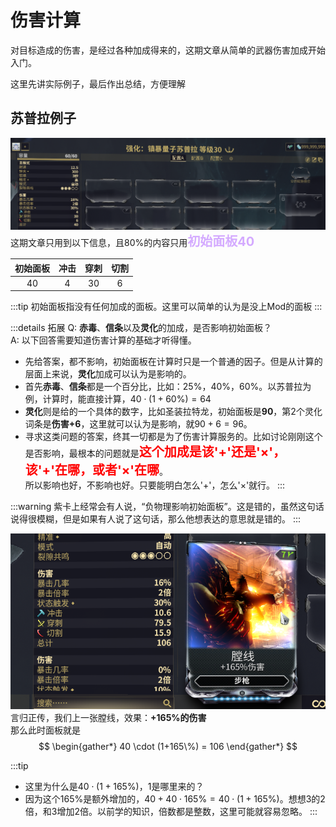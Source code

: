 # 伤害计算
对目标造成的伤害，是经过各种加成得来的，这期文章从简单的武器伤害加成开始入门。

这里先讲实际例子，最后作出总结，方便理解

## 苏普拉例子
![without-mod.png](src%2Fwithout-mod.png)
这期文章只用到以下信息，且80%的内容只用<span style="color:#d4aaff; font-size:20px; font-weight:bold">初始面板40</span>

| 初始面板 | 冲击 | 穿刺 | 切割 |
| :------: | :--: | :--: | :--: |
|    40    |  4   |  30  |  6   |

:::tip
初始面板指没有任何加成的面板。这里可以简单的认为是没上Mod的面板
:::

:::details 拓展
Q: **赤毒**、**信条**以及**灵化**的加成，是否影响初始面板？  
A: 以下回答需要知道伤害计算的基础才听得懂。  
+ 先给答案，都不影响，初始面板在计算时只是一个普通的因子。但是从计算的层面上来说，**灵化**加成可以认为是影响的。
+ 首先**赤毒**、**信条**都是一个百分比，比如：25%，40%，60%。以苏普拉为例，计算时，能直接计算，$40 \cdot (1+60\%) = 64$  
+ **灵化**则是给的一个具体的数字，比如圣装拉特龙，初始面板是**90**，第2个灵化词条是**伤害+6**，这里就可以认为是影响，就$90 + 6 = 96$。
+ 寻求这类问题的答案，终其一切都是为了伤害计算服务的。比如讨论刚刚这个是否影响，最根本的问题就是<span style="color:#ff0000; font-size:20px; font-weight:bold">这个加成是该'+'还是'×'，该'+'在哪，或者'×'在哪</span>。  
所以影响也好，不影响也好。只要能明白怎么'+'，怎么'×'就行。
:::

:::warning
紫卡上经常会有人说，“负物理影响初始面板”。这是错的，虽然这句话说得很模糊，但是如果有人说了这句话，那么他想表达的意思就是错的。
:::

![tangx.png](src%2Ftangx.png)
言归正传，我们上一张膛线，效果：**+165%的伤害**  
那么此时面板就是 
$$
\begin{gather*}
40 \cdot (1+165\%) = 106
\end{gather*}
$$ 

:::tip
+ 这里为什么是$40 \cdot (1+165\%)$，1是哪里来的？
+ 因为这个165%是额外增加的，$40+40 \cdot 165\% = 40 \cdot (1+165\%)$。想想3的2倍，和3增加2倍。以前学的知识，倍数都是整数，这里可能就容易忽略。
:::


